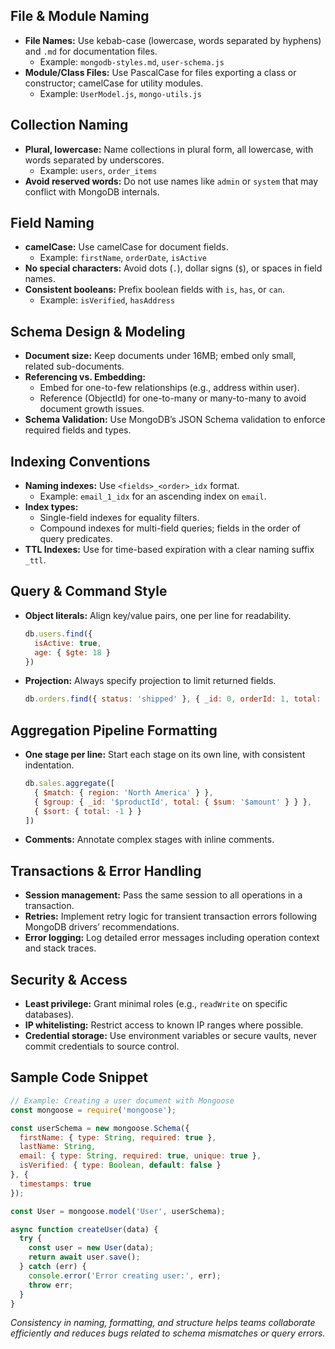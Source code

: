
## File & Module Naming

- **File Names:** Use kebab-case (lowercase, words separated by hyphens) and `.md` for documentation files.  
  - Example: `mongodb-styles.md`, `user-schema.js`
- **Module/Class Files:** Use PascalCase for files exporting a class or constructor; camelCase for utility modules.  
  - Example: `UserModel.js`, `mongo-utils.js`

## Collection Naming

- **Plural, lowercase:** Name collections in plural form, all lowercase, with words separated by underscores.  
  - Example: `users`, `order_items`
- **Avoid reserved words:** Do not use names like `admin` or `system` that may conflict with MongoDB internals.

## Field Naming

- **camelCase:** Use camelCase for document fields.  
  - Example: `firstName`, `orderDate`, `isActive`
- **No special characters:** Avoid dots (`.`), dollar signs (`$`), or spaces in field names.
- **Consistent booleans:** Prefix boolean fields with `is`, `has`, or `can`.  
  - Example: `isVerified`, `hasAddress`

## Schema Design & Modeling

- **Document size:** Keep documents under 16MB; embed only small, related sub-documents.  
- **Referencing vs. Embedding:**  
  - Embed for one-to-few relationships (e.g., address within user).  
  - Reference (ObjectId) for one-to-many or many-to-many to avoid document growth issues.
- **Schema Validation:** Use MongoDB’s JSON Schema validation to enforce required fields and types.

## Indexing Conventions

- **Naming indexes:** Use `<fields>_<order>_idx` format.  
  - Example: `email_1_idx` for an ascending index on `email`.
- **Index types:**  
  - Single-field indexes for equality filters.  
  - Compound indexes for multi-field queries; fields in the order of query predicates.  
- **TTL Indexes:** Use for time-based expiration with a clear naming suffix `_ttl`.

## Query & Command Style

- **Object literals:** Align key/value pairs, one per line for readability.  
  ```js
  db.users.find({
    isActive: true,
    age: { $gte: 18 }
  })
  ```
- **Projection:** Always specify projection to limit returned fields.  
  ```js
  db.orders.find({ status: 'shipped' }, { _id: 0, orderId: 1, total: 1 })
  ```

## Aggregation Pipeline Formatting

- **One stage per line:** Start each stage on its own line, with consistent indentation.  
  ```js
  db.sales.aggregate([
    { $match: { region: 'North America' } },
    { $group: { _id: '$productId', total: { $sum: '$amount' } } },
    { $sort: { total: -1 } }
  ])
  ```
- **Comments:** Annotate complex stages with inline comments.

## Transactions & Error Handling

- **Session management:** Pass the same session to all operations in a transaction.  
- **Retries:** Implement retry logic for transient transaction errors following MongoDB drivers’ recommendations.
- **Error logging:** Log detailed error messages including operation context and stack traces.

## Security & Access

- **Least privilege:** Grant minimal roles (e.g., `readWrite` on specific databases).  
- **IP whitelisting:** Restrict access to known IP ranges where possible.
- **Credential storage:** Use environment variables or secure vaults, never commit credentials to source control.

## Sample Code Snippet
```js
// Example: Creating a user document with Mongoose
const mongoose = require('mongoose');

const userSchema = new mongoose.Schema({
  firstName: { type: String, required: true },
  lastName: String,
  email: { type: String, required: true, unique: true },
  isVerified: { type: Boolean, default: false }
}, {
  timestamps: true
});

const User = mongoose.model('User', userSchema);

async function createUser(data) {
  try {
    const user = new User(data);
    return await user.save();
  } catch (err) {
    console.error('Error creating user:', err);
    throw err;
  }
}
```

*Consistency in naming, formatting, and structure helps teams collaborate efficiently and reduces bugs related to schema mismatches or query errors.*

